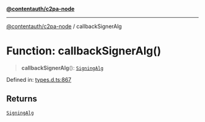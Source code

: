 [**@contentauth/c2pa-node**](../README.md)

***

[@contentauth/c2pa-node](../README.md) / callbackSignerAlg

# Function: callbackSignerAlg()

> **callbackSignerAlg**(): [`SigningAlg`](../type-aliases/SigningAlg.md)

Defined in: [types.d.ts:867](https://github.com/contentauth/c2pa-node-v2/blob/92024140271b3589278f2b732abca2c4a33b231a/js-src/types.d.ts#L867)

## Returns

[`SigningAlg`](../type-aliases/SigningAlg.md)
